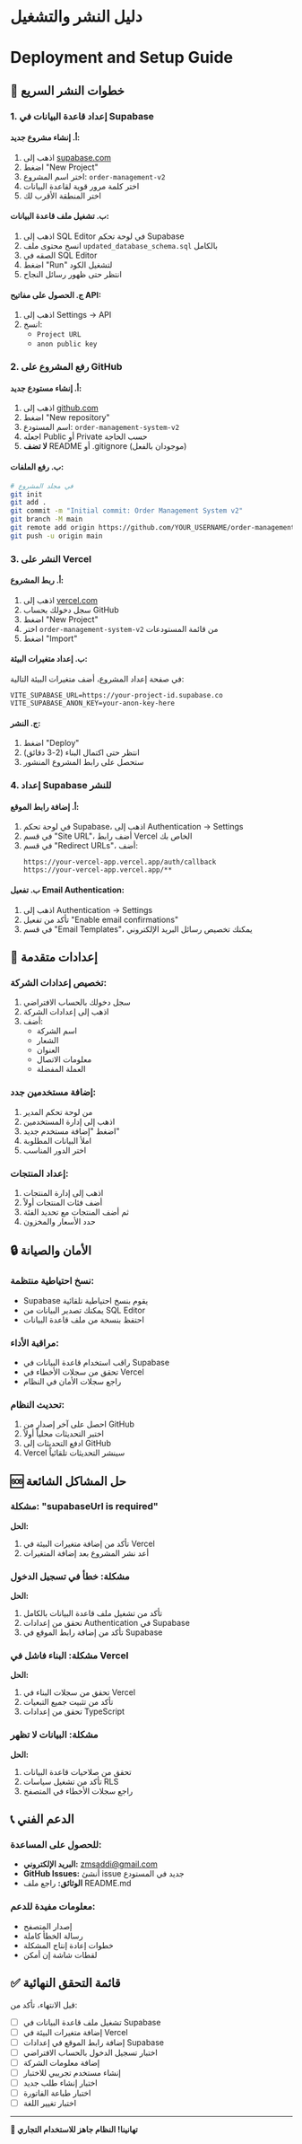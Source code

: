 # دليل النشر والتشغيل
# Deployment and Setup Guide

## 🚀 **خطوات النشر السريع**

### 1. **إعداد قاعدة البيانات في Supabase**

#### أ. إنشاء مشروع جديد:
1. اذهب إلى [supabase.com](https://supabase.com)
2. اضغط "New Project"
3. اختر اسم المشروع: `order-management-v2`
4. اختر كلمة مرور قوية لقاعدة البيانات
5. اختر المنطقة الأقرب لك

#### ب. تشغيل ملف قاعدة البيانات:
1. اذهب إلى SQL Editor في لوحة تحكم Supabase
2. انسخ محتوى ملف `updated_database_schema.sql` بالكامل
3. الصقه في SQL Editor
4. اضغط "Run" لتشغيل الكود
5. انتظر حتى ظهور رسائل النجاح

#### ج. الحصول على مفاتيح API:
1. اذهب إلى Settings → API
2. انسخ:
   - `Project URL`
   - `anon public key`

### 2. **رفع المشروع على GitHub**

#### أ. إنشاء مستودع جديد:
1. اذهب إلى [github.com](https://github.com)
2. اضغط "New repository"
3. اسم المستودع: `order-management-system-v2`
4. اجعله Public أو Private حسب الحاجة
5. **لا تضف** README أو .gitignore (موجودان بالفعل)

#### ب. رفع الملفات:
```bash
# في مجلد المشروع
git init
git add .
git commit -m "Initial commit: Order Management System v2"
git branch -M main
git remote add origin https://github.com/YOUR_USERNAME/order-management-system-v2.git
git push -u origin main
```

### 3. **النشر على Vercel**

#### أ. ربط المشروع:
1. اذهب إلى [vercel.com](https://vercel.com)
2. سجل دخولك بحساب GitHub
3. اضغط "New Project"
4. اختر `order-management-system-v2` من قائمة المستودعات
5. اضغط "Import"

#### ب. إعداد متغيرات البيئة:
في صفحة إعداد المشروع، أضف متغيرات البيئة التالية:

```env
VITE_SUPABASE_URL=https://your-project-id.supabase.co
VITE_SUPABASE_ANON_KEY=your-anon-key-here
```

#### ج. النشر:
1. اضغط "Deploy"
2. انتظر حتى اكتمال البناء (2-3 دقائق)
3. ستحصل على رابط المشروع المنشور

### 4. **إعداد Supabase للنشر**

#### أ. إضافة رابط الموقع:
1. في لوحة تحكم Supabase، اذهب إلى Authentication → Settings
2. في قسم "Site URL"، أضف رابط Vercel الخاص بك
3. في قسم "Redirect URLs"، أضف:
   ```
   https://your-vercel-app.vercel.app/auth/callback
   https://your-vercel-app.vercel.app/**
   ```

#### ب. تفعيل Email Authentication:
1. اذهب إلى Authentication → Settings
2. تأكد من تفعيل "Enable email confirmations"
3. في قسم "Email Templates"، يمكنك تخصيص رسائل البريد الإلكتروني

## 🔧 **إعدادات متقدمة**

### تخصيص إعدادات الشركة:
1. سجل دخولك بالحساب الافتراضي
2. اذهب إلى إعدادات الشركة
3. أضف:
   - اسم الشركة
   - الشعار
   - العنوان
   - معلومات الاتصال
   - العملة المفضلة

### إضافة مستخدمين جدد:
1. من لوحة تحكم المدير
2. اذهب إلى إدارة المستخدمين
3. اضغط "إضافة مستخدم جديد"
4. املأ البيانات المطلوبة
5. اختر الدور المناسب

### إعداد المنتجات:
1. اذهب إلى إدارة المنتجات
2. أضف فئات المنتجات أولاً
3. ثم أضف المنتجات مع تحديد الفئة
4. حدد الأسعار والمخزون

## 🔒 **الأمان والصيانة**

### نسخ احتياطية منتظمة:
- Supabase يقوم بنسخ احتياطية تلقائية
- يمكنك تصدير البيانات من SQL Editor
- احتفظ بنسخة من ملف قاعدة البيانات

### مراقبة الأداء:
- راقب استخدام قاعدة البيانات في Supabase
- تحقق من سجلات الأخطاء في Vercel
- راجع سجلات الأمان في النظام

### تحديث النظام:
1. احصل على آخر إصدار من GitHub
2. اختبر التحديثات محلياً أولاً
3. ادفع التحديثات إلى GitHub
4. Vercel سينشر التحديثات تلقائياً

## 🆘 **حل المشاكل الشائعة**

### مشكلة: "supabaseUrl is required"
**الحل:**
1. تأكد من إضافة متغيرات البيئة في Vercel
2. أعد نشر المشروع بعد إضافة المتغيرات

### مشكلة: خطأ في تسجيل الدخول
**الحل:**
1. تأكد من تشغيل ملف قاعدة البيانات بالكامل
2. تحقق من إعدادات Authentication في Supabase
3. تأكد من إضافة رابط الموقع في Supabase

### مشكلة: البناء فاشل في Vercel
**الحل:**
1. تحقق من سجلات البناء في Vercel
2. تأكد من تثبيت جميع التبعيات
3. تحقق من إعدادات TypeScript

### مشكلة: البيانات لا تظهر
**الحل:**
1. تحقق من صلاحيات قاعدة البيانات
2. تأكد من تشغيل سياسات RLS
3. راجع سجلات الأخطاء في المتصفح

## 📞 **الدعم الفني**

### للحصول على المساعدة:
- **البريد الإلكتروني:** zmsaddi@gmail.com
- **GitHub Issues:** أنشئ issue جديد في المستودع
- **الوثائق:** راجع ملف README.md

### معلومات مفيدة للدعم:
- إصدار المتصفح
- رسالة الخطأ كاملة
- خطوات إعادة إنتاج المشكلة
- لقطات شاشة إن أمكن

## ✅ **قائمة التحقق النهائية**

قبل الانتهاء، تأكد من:

- [ ] تشغيل ملف قاعدة البيانات في Supabase
- [ ] إضافة متغيرات البيئة في Vercel
- [ ] إضافة رابط الموقع في إعدادات Supabase
- [ ] اختبار تسجيل الدخول بالحساب الافتراضي
- [ ] إضافة معلومات الشركة
- [ ] إنشاء مستخدم تجريبي للاختبار
- [ ] اختبار إنشاء طلب جديد
- [ ] اختبار طباعة الفاتورة
- [ ] اختبار تغيير اللغة

---

**🎉 تهانينا! النظام جاهز للاستخدام التجاري**

